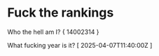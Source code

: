 # Fuck the rankings

Who the hell am I?
{ 14002314 }

What fucking year is it?
[ 2025-04-07T11:40:00Z ]
